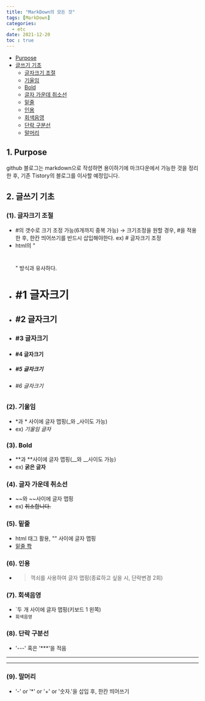 ```yaml
---
title: "MarkDown의 모든 것"
tags: [MarkDown]
categories:
  - etc
date: 2021-12-20
toc : true
---
```

- [Purpose](#1-purpose)
- [글쓰기 기초](#2-글쓰기-기초)
  - [글자크기 조절](#1-글자크기-조절)
  - [기울임](#2-기울임)
  - [Bold](#3-bold)
  - [글자 가운데 취소선](#4-글자-가운데-취소선)
  - [밑줄](#5-밑줄)
  - [인용](#6-인용)
  - [회색음영](#7-회색음영)
  - [단락 구분선](#8-단락-구분선)
  - [말머리](#9-말머리)
  
## 1. **Purpose**
github 블로그는 markdown으로 작성하면 용이하기에 마크다운에서 가능한 것을 정리한 후, 기존 Tistory의 블로그를 이사할 예정입니다.

## 2. **글쓰기 기초**
### (1). 글자크기 조절
- #의 갯수로 크기 조정 가능(6개까지 중복 가능) → 크기조정을 원할 경우, #을 적용한 후, 한칸 띄어쓰기를 반드시 삽입해야한다. ex) # 글자크기 조정
- html의 "<h1></h1>" 방식과 유사하다. 
- <h1>#1 글자크기</h1>
- <h2>#2 글자크기</h2>
- <h3>#3 글자크기</h3>
- <h4>#4 글자크기</h4>
- <h5>#5 글자크기</h5>
- <h6>#6 글자크기</h6>

### (2). 기울임
- *과 * 사이에 글자 맵핑(_와 _사이도 가능)
- ex) *기울임 글자*

### (3). Bold
- **과 **사이에 글자 맵핑(__와 __사이도 가능)
- ex) **굵은 글자**

### (4). 글자 가운데 취소선
- ~~와 ~~사이에 글자 맵핑
- ex) ~~취소합니다.~~

### (5). 밑줄
- html 태그 활용, "<u></u>" 사이에 글자 맵핑
- <u>밑줄 쫙</u>

### (6). 인용
- >꺽쇠를 사용하여 글자 맵핑(종료하고 싶을 시, 단락변경 2회)


### (7). 회색음영
- `두 개 사이에 글자 맵핑(키보드 1 왼쪽)
- `회색음영`

### (8). 단락 구분선
- '---' 혹은 '***'을 적음

---
***

### (9). 말머리
- '-' or '*' or '+' or '숫자.'을 삽입 후, 한칸 띄어쓰기